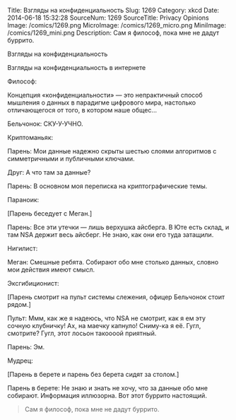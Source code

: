 Title: Взгляды на конфиденциальность 
Slug: 1269 
Category: xkcd 
Date: 2014-06-18 15:32:28 
SourceNum: 1269 
SourceTitle: Privacy Opinions 
Image: /comics/1269.png 
MicroImage: /comics/1269_micro.png 
MiniImage: /comics/1269_mini.png 
Description: Сам я философ, пока мне не дадут буррито. 

Взгляды на конфиденциальность

Взгляды на конфиденциальность в интернете

Философ:

Концепция «конфиденциальности» — это непрактичный способ мышления о данных в парадигме цифрового мира, настолько отличающегося от того, в котором наше общес…

Бельчонок: СКУ-У-УЧНО.

Криптоманьяк:

Парень: Мои данные надежно скрыты шестью слоями алгоритмов с симметричными и публичными ключами.

Друг: А что там за данные?

Парень: В основном моя переписка на криптографические темы.

Параноик:

[Парень беседует с Меган.]

Парень: Все эти утечки — лишь верхушка айсберга. В Юте есть склад, и там NSA держит весь айсберг. Не знаю, как они его туда затащили.

Нигилист:

Меган: Смешные ребята. Собирают обо мне столько данных, словно мои действия имеют смысл.

Эксгибиционист:

[Парень смотрит на пульт системы слежения, офицер Бельчонок стоит рядом.]

Пульт: Ммм, как же я надеюсь, что NSA не смотрит, как я ем эту сочную клубничку! Ах, на маечку капнуло! Сниму-ка я её. Гугл, смотрите? Гугл, этот лосьон такоооой приятный.

Парень: Эм.

Мудрец:

[Парень в берете и парень без берета сидят за столом.]

Парень в берете: Не знаю и знать не хочу, что за данные обо мне собирают. Информация иллюзорна. Вот этот буррито настоящий.

> Сам я философ, пока мне не дадут буррито.